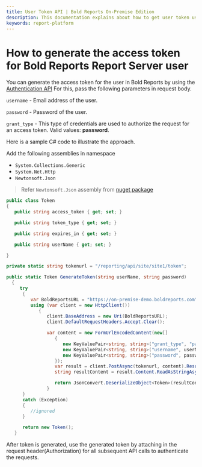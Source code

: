 ```yaml
---
title: User Token API | Bold Reports On-Premise Edition
description: This documentation explains about how to get user token using the API in the Bold Reports On-Premise Edition.
keywords: report-platform
---
```


# How to generate the access token for Bold Reports Report Server user

You can generate the access token for the user in Bold Reports by using the <a href="../../../rest-api-reference/v1.0/#operation/Authentication" target="_blank">Authentication API</a> For this, pass the following parameters in request body.

   `username` - Email address of the user.

   `password` - Password of the user.

   `grant_type` - This type of credentials are used to authorize the request for an access token. Valid values: **password**.

Here is a sample C# code to illustrate the approach.

Add the following assemblies in namespace

* `System.Collections.Generic`
* `System.Net.Http`
* `Newtonsoft.Json`
> Refer `Newtonsoft.Json` assembly from [nuget package](https://www.nuget.org/packages/Newtonsoft.Json/)

```csharp
public class Token
{
   public string access_token { get; set; }

   public string token_type { get; set; }

   public string expires_in { get; set; }

   public string userName { get; set; }

}

private static string tokenurl = "/reporting/api/site/site1/token";

public static Token GenerateToken(string userName, string password)
  {
     try
      {
         var BoldReportsURL = "https://on-premise-demo.boldreports.com";
         using (var client = new HttpClient())
            {
               client.BaseAddress = new Uri(BoldReportsURL);
               client.DefaultRequestHeaders.Accept.Clear();

               var content = new FormUrlEncodedContent(new[]
                  {
                     new KeyValuePair<string, string>("grant_type", "password"),
                     new KeyValuePair<string, string>("username", userName),
                     new KeyValuePair<string, string>("password", password)
                  });
                  var result = client.PostAsync(tokenurl, content).Result;
                  string resultContent = result.Content.ReadAsStringAsync().Result;

                  return JsonConvert.DeserializeObject<Token>(resultContent);
               }
      }
      catch (Exception)
      {
         //ignored
      }

      return new Token();
   }
````

After token is generated, use the generated token by attaching in the request header(Authorization) for all subsequent API calls to authenticate the requests.
